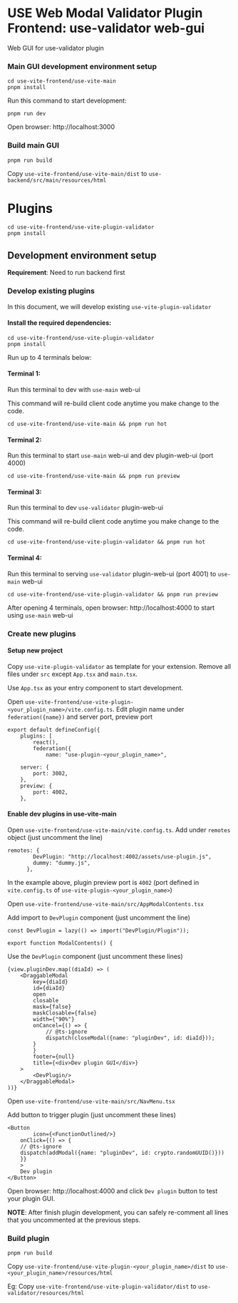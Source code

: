 # USE Web Modal Validator Plugin Frontend: use-validator web-gui

Web GUI for use-validator plugin

### Main GUI development environment setup

```
cd use-vite-frontend/use-vite-main
pnpm install
```

Run this command to start development:

```
pnpm run dev
```

Open browser: http://localhost:3000

### Build main GUI

```
pnpm run build
```

Copy `use-vite-frontend/use-vite-main/dist` to `use-backend/src/main/resources/html`

# Plugins

```
cd use-vite-frontend/use-vite-plugin-validator
pnpm install
```

## Development environment setup

**Requirement**: Need to run backend first

### Develop existing plugins

In this document, we will develop existing `use-vite-plugin-validator`

#### Install the required dependencies:

```
cd use-vite-frontend/use-vite-plugin-validator
pnpm install
```

Run up to 4 terminals below:

#### Terminal 1:

Run this terminal to dev with `use-main` web-ui

This command will re-build client code anytime you make change to the code.

```
cd use-vite-frontend/use-vite-main && pnpm run hot
```

#### Terminal 2:

Run this terminal to start `use-main` web-ui and dev plugin-web-ui (port 4000)

```
cd use-vite-frontend/use-vite-main && pnpm run preview
```

#### Terminal 3:

Run this terminal to dev `use-validator` plugin-web-ui

This command will re-build client code anytime you make change to the code.

```
cd use-vite-frontend/use-vite-plugin-validator && pnpm run hot
```

#### Terminal 4:

Run this terminal to serving `use-validator` plugin-web-ui (port 4001) to `use-main` web-ui

```
cd use-vite-frontend/use-vite-plugin-validator && pnpm run preview
```

After opening 4 terminals, open browser: http://localhost:4000 to start using `use-main` web-ui

### Create new plugins

#### Setup new project

Copy `use-vite-plugin-validator` as template for your extension. Remove all files under `src` except `App.tsx`
and `main.tsx`.

Use `App.tsx` as your entry component to start development.

Open `use-vite-frontend/use-vite-plugin-<your_plugin_name>/vite.config.ts`.
Edit plugin name under `federation({name})` and server port, preview port

```
export default defineConfig({
    plugins: [
        react(),
        federation({
            name: "use-plugin-<your_plugin_name>",
    
    server: {
        port: 3002,
    },
    preview: {
        port: 4002,
    },

```

#### Enable dev plugins in use-vite-main

Open `use-vite-frontend/use-vite-main/vite.config.ts`. Add under `remotes` object (just uncomment the line)

```
remotes: {
        DevPlugin: "http://localhost:4002/assets/use-plugin.js",
        dummy: "dummy.js",
      },
```

In the example above, plugin preview port is `4002` (port defined in `vite.config.ts`
of `use-vite-plugin-<your_plugin_name>`)

Open `use-vite-frontend/use-vite-main/src/AppModalContents.tsx`

Add import to `DevPlugin` component (just uncomment the line)

```
const DevPlugin = lazy(() => import("DevPlugin/Plugin"));

export function ModalContents() {
```

Use the `DevPlugin` component (just uncomment these lines)

```
{view.pluginDev.map((diaId) => (
    <DraggableModal
        key={diaId}
        id={diaId}
        open
        closable
        mask={false}
        maskClosable={false}
        width={"90%"}
        onCancel={() => {
            // @ts-ignore
            dispatch(closeModal({name: "pluginDev", id: diaId}));
        }
        }
        footer={null}
        title={<div>Dev plugin GUI</div>}
    >
        <DevPlugin/>
    </DraggableModal>
))}
```

Open `use-vite-frontend/use-vite-main/src/NavMenu.tsx`

Add button to trigger plugin (just uncomment these lines)

```
<Button
        icon={<FunctionOutlined/>}
    onClick={() => {
    // @ts-ignore
    dispatch(addModal({name: "pluginDev", id: crypto.randomUUID()}))
    }}
    >
    Dev plugin
</Button>
```

Open browser: http://localhost:4000 and click `Dev plugin` button to test your plugin GUI.

**NOTE**: After finish plugin development, you can safely re-comment all lines that you uncommented at the previous
steps.

### Build plugin

```
pnpm run build
```

Copy `use-vite-frontend/use-vite-plugin-<your_plugin_name>/dist` to `use-<your_plugin_name>/resources/html`

Eg: Copy `use-vite-frontend/use-vite-plugin-validator/dist` to `use-validator/resources/html`